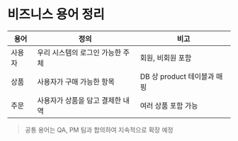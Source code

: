 # 비즈니스 용어 정리

| 용어 | 정의 | 비고 |
|------|------|------|
| 사용자 | 우리 시스템의 로그인 가능한 주체 | 회원, 비회원 포함 |
| 상품 | 사용자가 구매 가능한 항목 | DB 상 product 테이블과 매핑 |
| 주문 | 사용자가 상품을 담고 결제한 내역 | 여러 상품 포함 가능 |

> 공통 용어는 QA, PM 팀과 합의하여 지속적으로 확장 예정